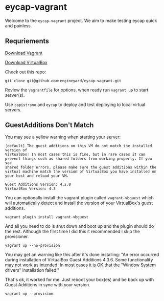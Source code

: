 # eycap-vagrant

Welcome to the ``eycap-vagrant`` project.  We aim to make testing eycap quick and painless.

## Requriements

[Download Vagrant](http://www.vagrantup.com/downloads.html)

[Download VirtualBox](https://www.virtualbox.org/wiki/Downloads)

Check out this repo:

    git clone git@github.com:engineyard/eycap-vagrant.git

Review the ``Vagrantfile`` for options, when ready run ``vagrant up`` to start server(s).

Use ``capistrano`` and ``eycap`` to deploy and test deploying to local virtual servers.

## GuestAdditions Don't Match

You may see a yellow warning when starting your server: 

    [default] The guest additions on this VM do not match the installed version of
    VirtualBox! In most cases this is fine, but in rare cases it can
    prevent things such as shared folders from working properly. If you see
    shared folder errors, please make sure the guest additions within the
    virtual machine match the version of VirtualBox you have installed on
    your host and reload your VM.

    Guest Additions Version: 4.2.0
    VirtualBox Version: 4.3

You can optionally install the vagrant plugin called ``vagrant-vbguest`` which will automatically detect and install the version of your VirtualBox's guest additions.

    vagrant plugin install vagrant-vbguest

And all you need to do is shut down and boot up and the plugin should do the rest.  Although the first time I did this it recommended I skip the provisioner.

    vagrant up --no-provision

You may get an warning like this after it's done installing: "An error occurred during installation of VirtualBox Guest Additions 4.3.6. Some functionality may not work as intended.  In most cases it is OK that the "Window System drivers" installation failed."

That's ok, it worked for me.  Just reboot your box(es) and be back up with Guest Additions in sync with your version.

    vagrant up --provision